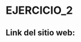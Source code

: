 # EJERCICIO_2
<h2>Link del sitio web:</h2> <br>
<link src=" https://ypantonio.github.io/EJERCICIO_2_PDC/">
